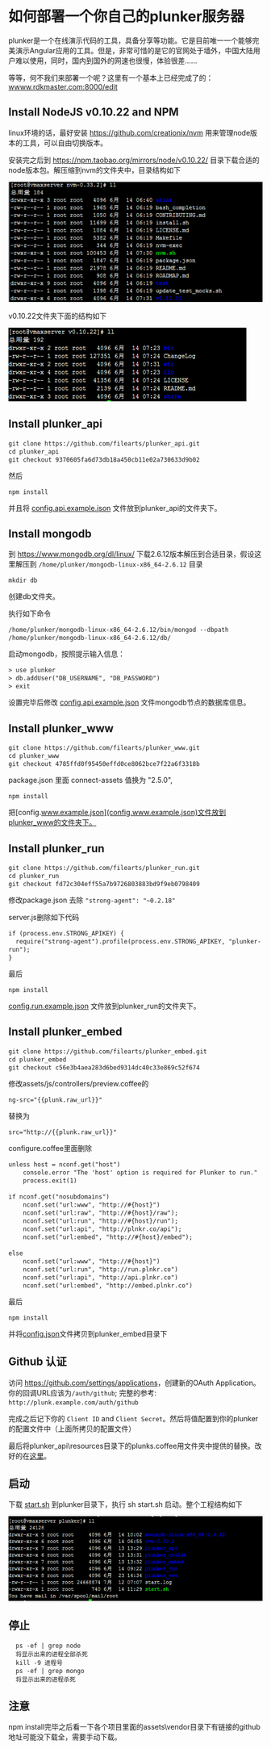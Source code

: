 # 如何部署一个你自己的plunker服务器
plunker是一个在线演示代码的工具，具备分享等功能。它是目前唯一一个能够完美演示Angular应用的工具。但是，非常可惜的是它的官网处于墙外，中国大陆用户难以使用，同时，国内到国外的网速也很慢，体验很差......

等等，何不我们来部署一个呢？这里有一个基本上已经完成了的：<wwww.rdkmaster.com:8000/edit>

## Install NodeJS v0.10.22 and NPM
linux环境的话，最好安装 https://github.com/creationix/nvm 用来管理node版本的工具，可以自由切换版本。

安装完之后到 https://npm.taobao.org/mirrors/node/v0.10.22/ 目录下载合适的node版本包。解压缩到nvm的文件夹中，目录结构如下

![](2017-07-12_102301.png)

v0.10.22文件夹下面的结构如下

![](2017-07-12_102428.png)

## Install plunker_api
    git clone https://github.com/filearts/plunker_api.git
    cd plunker_api
    git checkout 9370605fa6d73db18a450cb11e02a730633d9b02

然后

    npm install

并且将 [config.api.example.json](config.api.example.json) 文件放到plunker_api的文件夹下。

## Install mongodb
到 https://www.mongodb.org/dl/linux/ 下载2.6.12版本解压到合适目录，假设这里解压到 `/home/plunker/mongodb-linux-x86_64-2.6.12` 目录

    mkdir db

创建db文件夹。

执行如下命令

    /home/plunker/mongodb-linux-x86_64-2.6.12/bin/mongod --dbpath /home/plunker/mongodb-linux-x86_64-2.6.12/db/

启动mongodb，按照提示输入信息：

    > use plunker
    > db.addUser("DB_USERNAME", "DB_PASSWORD")
    > exit

设置完毕后修改 [config.api.example.json](config.api.example.json) 文件mongodb节点的数据库信息。

## Install plunker_www

    git clone https://github.com/filearts/plunker_www.git
    cd plunker_www
    git checkout 4785ffd0f95450effd0ce8062bce7f22a6f3318b

package.json 里面 connect-assets 值换为  "2.5.0",

    npm install

把[config.www.example.json](config.www.example.json)文件放到plunker_www的文件夹下。

## Install plunker_run

    git clone https://github.com/filearts/plunker_run.git
    cd plunker_run
    git checkout fd72c304eff55a7b9726803883bd9f9eb0798409

修改package.json 去除 `"strong-agent": "~0.2.18"`

server.js删除如下代码

    if (process.env.STRONG_APIKEY) {
      require("strong-agent").profile(process.env.STRONG_APIKEY, "plunker-run");
    }

最后

    npm install

[config.run.example.json](config.run.example.json) 文件放到plunker_run的文件夹下。

## Install plunker_embed

    git clone https://github.com/filearts/plunker_embed.git
    cd plunker_embed
    git checkout c56e3b4aea283d6bed9314dc40c33e869c52f674

修改assets/js/controllers/preview.coffee的
    
    ng-src="{{plunk.raw_url}}"

替换为

    src="http://{{plunk.raw_url}}" 

configure.coffee里面删除

    unless host = nconf.get("host")
        console.error "The 'host' option is required for Plunker to run."
        process.exit(1)
    
    if nconf.get("nosubdomains")
        nconf.set("url:www", "http://#{host}")
        nconf.set("url:raw", "http://#{host}/raw");
        nconf.set("url:run", "http://#{host}/run");
        nconf.set("url:api", "http://plnkr.co/api");
        nconf.set("url:embed", "http://#{host}/embed");
   
    else
        nconf.set("url:www", "http://#{host}")
        nconf.set("url:run", "http://run.plnkr.co")
        nconf.set("url:api", "http://api.plnkr.co")
        nconf.set("url:embed", "http://embed.plnkr.co")

最后

    npm install

并将[config.json](config.json)文件拷贝到plunker_embed目录下

## Github 认证
访问 <https://github.com/settings/applications>，创建新的OAuth Application。你的回调URL应该为`/auth/github`; 完整的参考: `http://plunk.example.com/auth/github`

完成之后记下你的 `Client ID` and `Client Secret`。然后将值配置到你的plunker的配置文件中（上面所拷贝的配置文件）

最后将plunker_api\resources目录下的plunks.coffee用文件夹中提供的替换。改好的在[这里](plunks.coffee)。

## 启动 
下载 [start.sh](start.sh) 到plunker目录下，执行 sh start.sh 启动。整个工程结构如下

![](2017-07-12_111333.png)

## 停止
      ps -ef | grep node 
      将显示出来的进程全部杀死
      kill -9 进程号
      ps -ef | grep mongo 
      将显示出来的进程杀死

## 注意
npm install完毕之后看一下各个项目里面的assets\vendor目录下有链接的github地址可能没下载全，需要手动下载。
